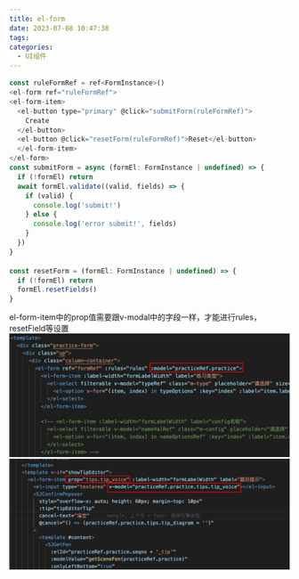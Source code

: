 ```yaml
---
title: el-form
date: 2023-07-08 10:47:38
tags:
categories:
  - UI组件
---
```


```js
const ruleFormRef = ref<FormInstance>()
<el-form ref="ruleFormRef">
<el-form-item>
  <el-button type="primary" @click="submitForm(ruleFormRef)">
    Create
  </el-button>
  <el-button @click="resetForm(ruleFormRef)">Reset</el-button>
  </el-form-item>
</el-form>
const submitForm = async (formEl: FormInstance | undefined) => {
  if (!formEl) return
  await formEl.validate((valid, fields) => {
    if (valid) {
      console.log('submit!')
    } else {
      console.log('error submit!', fields)
    }
  })
}

const resetForm = (formEl: FormInstance | undefined) => {
  if (!formEl) return
  formEl.resetFields()
}
```

el-form-item中的prop值需要跟v-modal中的字段一样，才能进行rules，resetField等设置
![](../images/7.png)
![](../images/8.png)
